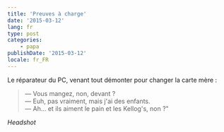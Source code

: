 ```yaml
---
title: 'Preuves à charge'
date: '2015-03-12'
lang: fr
type: post
categories:
    - papa
publishDate: '2015-03-12'
locale: fr_FR
---
```


Le réparateur du PC, venant tout démonter pour changer la carte mère :

> — Vous mangez, non, devant ?  
> — Euh, pas vraiment, mais j'ai des enfants.  
> — Ah... et ils aiment le pain et les Kellog's, non ?"

_Headshot_
